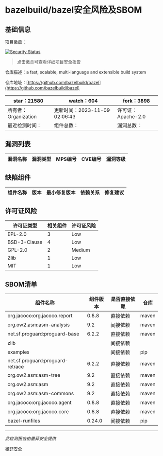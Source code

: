# bazelbuild/bazel安全风险及SBOM

## 基础信息

项目徽章：

[![Security Status](https://www.murphysec.com/platform3/v31/badge/1722316632043319296.svg)](https://www.murphysec.com/console/report/1698397291508711424/1722316632043319296)

> 点击徽章可查看详细项目安全报告

仓库描述：a fast, scalable, multi-language and extensible build system

仓库地址：[https://github.com/bazelbuild/bazel](https://github.com/bazelbuild/bazel)

| star：21580 | watch：604 | fork：3898 |
| ----------- | -------------- | ------------ |
| 所有者：Organization | 更新时间：2023-11-09 02:06:43 | 许可证：Apache-2.0 |
| 最近检测时间： | 组件总数： | 漏洞总数： |




## 漏洞列表

| 漏洞名称 | 漏洞类型 | MPS编号 | CVE编号 | 漏洞等级 |
| ------- | ------ | ------- | ------ | ----- |





## 缺陷组件

| 组件名称 | 版本 | 最小修复版本 | 依赖关系 | 修复建议 |
| -------- | ---- | ------------ | -------- | -------- |





## 许可证风险

| 许可证类型 | 相关组件 | 许可证风险 |
| ---------- | -------- | ---------- |
|EPL-2.0|3|Low|
|BSD-3-Clause|4|Low|
|GPL-2.0|2|Medium|
|Zlib|1|Low|
|MIT|1|Low|




## SBOM清单

| 组件名称 | 组件版本 | 是否直接依赖 | 仓库 |
| -------- | -------- | ------------ | ---- |
|org.jacoco:org.jacoco.report|0.8.8|直接依赖|maven|
|org.ow2.asm:asm-analysis|9.2|间接依赖|maven|
|net.sf.proguard:proguard-base|6.2.2|直接依赖|maven|
|zlib||间接依赖||
|examples||间接依赖|pip|
|net.sf.proguard:proguard-retrace|6.2.2|直接依赖|maven|
|org.ow2.asm:asm-tree|9.2|直接依赖|maven|
|org.ow2.asm:asm|9.2|直接依赖|maven|
|org.ow2.asm:asm-commons|9.2|直接依赖|maven|
|org.jacoco:org.jacoco.agent|0.8.8|直接依赖|maven|
|org.jacoco:org.jacoco.core|0.8.8|直接依赖|maven|
|bazel-runfiles|0.24.0|间接依赖|pip|


------

*此检测报告由墨菲安全提供*

[墨菲安全](www.murphysec.com)